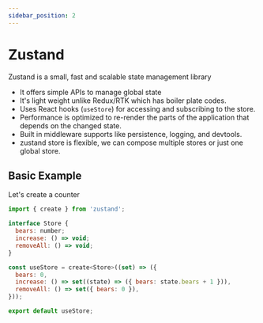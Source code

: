 ```yaml
---
sidebar_position: 2
---
```


# Zustand
Zustand is a small, fast and scalable state management library
* It offers simple APIs to manage global state
* It's light weight unlike Redux/RTK which has boiler plate codes.
* Uses React hooks (`useStore`) for accessing and subscribing to the store.
* Performance is optimized to re-render the parts of the application that depends on the changed state.
* Built in middleware supports like persistence, logging, and devtools.
* zustand store is flexible, we can compose multiple stores or just one global store.


## Basic Example
Let's create a counter 
```jsx
import { create } from 'zustand';

interface Store {
  bears: number;
  increase: () => void;
  removeAll: () => void;
}

const useStore = create<Store>((set) => ({
  bears: 0,
  increase: () => set((state) => ({ bears: state.bears + 1 })),
  removeAll: () => set({ bears: 0 }),
}));

export default useStore;
```